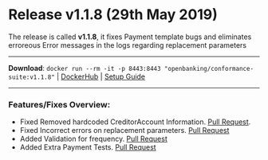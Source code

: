 # Release v1.1.8 (29th May 2019)

The release is called **v1.1.8**, it fixes Payment template bugs and eliminates erroreous Error messages in the logs regarding replacement parameters 

---
**Download**: `docker run --rm -it -p 8443:8443 "openbanking/conformance-suite:v1.1.8"` | [DockerHub](https://hub.docker.com/r/openbanking/conformance-suite) | [Setup Guide](https://bitbucket.org/openbankingteam/conformance-suite/src/develop/docs/setup-guide.md)

---

### Features/Fixes Overview:

* Fixed Removed hardcoded CreditorAccount Information. [Pull Request](https://bitbucket.org/openbankingteam/conformance-suite/pull-requests/363).
* Fixed Incorrect errors on replacement parameters. [Pull Request](https://bitbucket.org/openbankingteam/conformance-suite/pull-requests/362)
* Added Validation for frequency. [Pull Request](https://bitbucket.org/openbankingteam/conformance-suite/pull-requests/353)
* Added Extra Payment Tests. [Pull Request](https://bitbucket.org/openbankingteam/conformance-suite/pull-requests/345)

